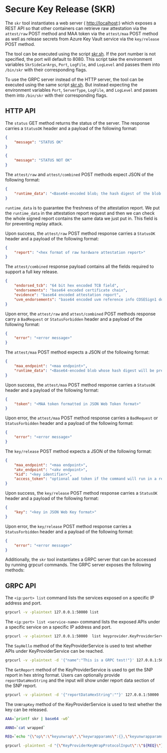 # Secure Key Release (SKR)

The ```skr``` tool instantiates a web server ( <http://localhost>:<port>) which exposes a REST API so that other containers can retrieve raw attestation via the `attest/raw` POST method and MAA token via the `attest/maa` POST method as well as release secrets from Azure Key Vault service via the `key/release` POST method.

The tool can be executed using the script [skr.sh](https://github.com/Microsoft/confidential-sidecar-containers/blob/main//docker/skr/skr.sh).
If the port number is not specified, the port will default to 8080.
This script take the environment variables `SkrSideCarArgs`, `Port`, `LogFile`, and `LogLevel` and passes them into `/bin/skr` with their corresponding flags.

To use the GRPC server instead of the HTTP server, the tool can be executed using the same script [skr.sh](https://github.com/Microsoft/confidential-sidecar-containers/blob/main//docker/skr/skr.sh).
But instead expecting the environment variables `Port`, `ServerType`, `LogFile`, and `LogLevel` and passes them into `/bin/skr` with their corresponding flags.

## HTTP API

The `status` GET method returns the status of the server.
The response carries a `StatusOK` header and a payload of the following format:

```json
{
    "message": "STATUS OK"
}

{
    "message": "STATUS NOT OK"
}
```

The `attest/raw` and `attest/combined` POST methods expect JSON of the following format:

```json
{
    "runtime_data": "<Base64-encoded blob; the hash digest of the blob will be presented as report data in the raw attestation report>"
}
```

`runtime_data` is to guarantee the freshness of the attestation report.
We put the `runtime_data` in the attestation report request and then we can check the whole signed report contains the same data we just put in.
This field is for preventing replay attack.

Upon success, the `attest/raw` POST method response carries a `StatusOK` header and a payload of the following format:

```json
{
    "report": "<hex format of raw hardware attestation report>"
}
```
The `attest/combined` response payload contains all the fields required to support a full key release.

```json
{
	"endorsed_tcb": "64 bit hex encoded TCB field",
	"endorsements": "base64 encoded certificate chain",
	"evidence": "base64 encoded attestation report",
	"uvm_endorsements": "base64 encoded uvm reference info COSESign1 document",
}
```

Upon error, the `attest/raw` and `attest/combined` POST methods response carry a `BadRequest` or `StatusForbidden` header and a payload of the following format:

```json
{
    "error": "<error message>"
}
```

The `attest/maa` POST method expects a JSON of the following format:

```json
{
    "maa_endpoint": "<maa endpoint>",
    "runtime_data": "<Base64-encoded blob whose hash digest will be presented as runtime data in maa token>"
}
```

Upon success, the `attest/maa` POST method response carries a `StatusOK` header and a payload of the following format:

```json
{
    "token": "<MAA token formatted in JSON Web Token format>"
}
```

Upon error, the `attest/maa` POST method response carries a `BadRequest` or `StatusForbidden` header and a payload of the following format:

```json
{
    "error": "<error message>"
}
```

The `key/release` POST method expects a JSON of the following format:

```json
{
    "maa_endpoint": "<maa endpoint>",
    "akv_endpoint": "<akv endpoint>",
    "kid": "<key identifier>",
    "access_token": "optional aad token if the command will run in a resource without proper managed identity assigned"
}
```

Upon success, the `key/release` POST method response carries a `StatusOK` header and a payload of the following format:

```json
{
    "key": "<key in JSON Web Key format>"
}
```

Upon error, the `key/release` POST method response carries a `StatusForbidden` header and a payload of the following format:

```json
{
    "error": "<error message>"
}
```

Additionally, the ```skr``` tool instantiates a GRPC server that can be accessed by running grpcurl commands.
The GRPC server exposes the following methods:

## GRPC API

The `<ip:port> list` command lists the services exposed on a specific IP address and port.

```bash
grpcurl -v -plaintext 127.0.0.1:50000 list
```

The `<ip:port> list <service-name>` command lists the exposed APIs under a specific service on a specific IP address and port.

```bash
grpcurl -v -plaintext 127.0.0.1:50000  list keyprovider.KeyProviderService
```

The `SayHello` method of the KeyProviderService is used to test whether APIs under KeyProviderService can be reached.

```bash
grpcurl -v -plaintext -d '{"name":"This is a GRPC test!"}' 127.0.0.1:50000  keyprovider.KeyProviderService.SayHello
```

The `GetReport` method of the KeyProviderService is used to get the SNP report in hex string format.
Users can optionally provide `reportDataHexString` and the input will show under report data section of the SNP report.

```bash
grpcurl -v -plaintext -d '{"reportDataHexString":""}' 127.0.0.1:50000  keyprovider.KeyProviderService.GetReport
```

The `UnWrapKey` method of the KeyProviderService is used to test whether the key can be released.

```bash
AAA=`printf skr | base64 -w0`

ANNO=`cat wrapped`

REQ=`echo "{\"op\":\"keyunwrap\",\"keywrapparams\":{},\"keyunwrapparams\":{\"dc\":{\"Parameters\":{\"attestation-agent\":[\"${AAA}\"]}},\"annotation\":\"${ANNO}\"}}" | base64 -w0`

grpcurl -plaintext -d "{\"KeyProviderKeyWrapProtocolInput\":\"${REQ}\"}" 127.0.0.1:50000 keyprovider.KeyProviderService.UnWrapKey
```
